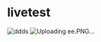 # livetest
![ddds](https://github.com/Nahin-CDR/Ostad-Flutter-Course/assets/45636041/3f96f94c-e65d-4c47-9981-b959ae4f0825)
![Uploading ee.PNG…]()
